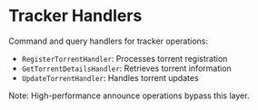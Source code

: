 # Tracker Handlers

Command and query handlers for tracker operations:
- `RegisterTorrentHandler`: Processes torrent registration
- `GetTorrentDetailsHandler`: Retrieves torrent information
- `UpdateTorrentHandler`: Handles torrent updates

Note: High-performance announce operations bypass this layer.